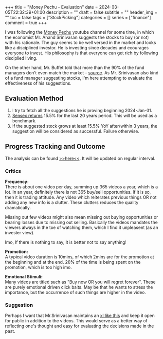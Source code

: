 +++
title = "Money Pechu - Evaluation"
date = 2024-03-05T22:32:39+01:00
description = ""
draft = false
subtitle = ""
header_img = ""
toc = false
tags = ["StockPicking"]
categories = []
series = ["finance"]
comment = true
+++

I was following the [Money Pechu](https://www.youtube.com/@MoneyPechu) youtube channel for some time, in which the economist Mr. Anand Srinivasan suggests the stocks to buy (or not) with his rationale.
The guy seems to be well versed in the market and looks like a disciplined investor. 
He is investing since decades and ecourages everyone to invest. 
His philosophy is that everyone can get rich by following disciplied living.

On the other hand, Mr. Buffet told that more than the 90% of the fund managers don't even match the market - [source](https://www.justetf.com/en/news/passive-investing/the-proof-that-active-managers-cannot-beat-the-market.html). 
As Mr. Srinivasan also kind of a fund manager suggesting stocks, I'm here attempting to evaluate the effectiveness of his suggestions.

## Evaluation Method
1. I try to fetch all the suggestions he is proving beginning 2024-Jan-01.
1. [Sensex returns](https://www.moneycontrol.com/news/business/markets/waiting-for-sensex-to-climb-peak-100000-sensex-tri-has-scaled-it-by-now-11016971.html) 15.5% for the last 20 years period. This will be used as a benchmark.
1. If the suggested stock grows at least 15.5% YoY after/within 3 years, the suggestion will be considered as successful. Failure otherwise.

## Progress Tracking and Outcome
The analysis can be found [>>here<<](https://docs.google.com/spreadsheets/d/1jQtehTzcSdOa0IfrXwWwOPZrzj7ZpHnpa00dIILTEVM/edit?usp=drive_link). It will be updated on regular interval.

### Critics
**Frequency:**  
There is about one video per day, summing up 365 videos a year, which is a lot.
In an year, definitely there is not 365 buy/sell opportunities. If it is so, then it is trading attitude.
Any video which reiterates previous things OR not adding any new info is a clutter. These clutters reduces the quality dramatically.

Missing out few videos might also mean missing out buying opportunities or bearing losses due to missing out selling.
Basically the videos mandates the viewers always in the toe of watching them, which I find it unpleasent (as an invester view).

Imo, If there is nothing to say, it is better not to say anything!

**Promotion:**  
A typical video duration is 10mins, of which 2mins are for the promotion at the beginning and at the end.
20% of the time is being spent on the promotion, which is too high imo.

**Emotional Stimuli:**  
Many videos are titled such as "Buy now OR you will regret forever".
These are purely emotional driven click baits. 
May be that he wants to stress the importance, but the occurrence of such things are higher in the video.

### Suggestion
Perhaps I want that Mr.Srinivasan maintains an [xl like this](https://docs.google.com/spreadsheets/d/1jQtehTzcSdOa0IfrXwWwOPZrzj7ZpHnpa00dIILTEVM/edit?usp=drive_link) and keep it open for public in addition to the videos.
This would serve as a better way of reflecting one's thought and easy for evaluating the decisions made in the past.

